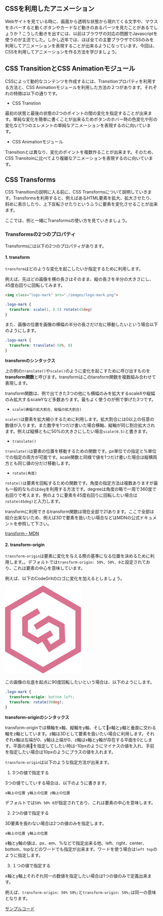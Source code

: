 ## CSSを利用したアニメーション

Webサイトを見ている時に、画面から透明な状態から現れてくる文字や、マウスをホバーすると動くボタンやカードなど動きのあるパーツを見たことがあるでしょうか？こうした動きを出すには、以前はブラウザの対応の問題でJavascriptを使うのが主流でした。しかし近年では、ほぼ全ての主要ブラウザでCSSのみを利用してアニメーションを表現することが出来るようになっています。今回は、CSSを利用してアニメーションを作る方法を学びましょう。


## CSS TransitionとCSS Animationモジュール

CSSによって動的なコンテンツを作成するには、Transitionプロパティを利用する方法と、CSS Animationモジュールを利用した方法の２つがあります。それぞれの特徴は以下の通りです。

- CSS Transtion

最初の状態と最後の状態の2つのポイントの間の変化を指定することが出来ます。単純な変化を簡単に書くことが出来るためボタンのホバー時の色変化や形の変化など1つのエレメントの単純なアニメーションを表現するのに向いています。

- CSS Animationモジュール

Transitionとは異なり、変化のポイントを複数作ることが出来ます。そのため、CSS Transitoinに比べてより複雑なアニメーションを表現するのに向いています。

## CSS Transforms

CSS Transitionの説明に入る前に、CSS Transformsについて説明していきます。Transformsを利用すると、例えばあるHTML要素を拡大、拡大させたり、斜めに表示したり、上下反転させたりというふうに要素を変化させることが出来ます。

ここでは、例と一緒にTransformsの使い方を見ていきましょう。

### Transformsの2つのプロパティ

Transformsには以下の2つのプロパティがあります。

#### 1. transform

`transform`はどのような変化を起こしたいか指定するために利用します。

例えば、先ほどの画像を横の長さはそのまま、縦の長さを半分の大きさにし、45度右回りに回転してみます。

```html
<img class="logo-mark" src="./images/logo-mark.png">
```
```css
.logo-mark {
  transform: scale(1, 0.5) rotate(45deg)
}
```

また、画像の位置を画像の横幅の半分の長さだけ左に移動したいという場合以下のようにします。

```css
.logo-mark {
  transform: translate(-50%, 0)
}
```

**transformのシンタックス**

上の例の`translate()`や`scale()`のように変化を起こすために呼び出すものを**transform関数**と呼びます。transformはこのtansform関数を複数組み合わせて表現します。

transform関数は、例で出てきた3つの他にも横幅のみを拡大するscaleXや縦幅のみ拡大するscaleYなど多数あります。最もよく使うのが例で挙げた3つです。

- `scale(横幅の拡大割合、縦幅の拡大割合)`

`scale()`は要素を拡大縮小するために利用します。拡大割合には0以上の任意の数値が入ります。また数字を1つだけ書いた場合横軸、縦軸が同じ割合拡大されます。例えば縦横ともに50%の大きさにしたい場合`scale(0.5)`と書きます。

- `translate()`

`translate()`は要素の位置を移動するための関数です。px単位での指定と%単位での指定の両方が可能です。scale関数と同様で値を1つだけ書いた場合は縦横両方とも同じ値の分だけ移動します。

- `rotate(角度)`

`rotate()`は要素を回転するための関数です。角度の指定方法は複数ありますが最も一般的なものは`deg`を利用する方法です。degreeは角度の略で一周で360度で右回りで考えます。例のように要素を45度右回りに回転したい場合は`rotate(45deg)`と入力します。

transformに利用できるtransform関数は現在全部で21あります。ここで全部は紹介出来ないため、例えば3Dで要素を扱いたい場合などはMDNの公式ドキュメントを参照して下さい。

[transform - MDN](https://developer.mozilla.org/ja/docs/Web/CSS/transform)


#### 2. transform-origin

`transform-origin`は要素に変化を与える際の基準になる位置を決めるために利用します。。デフォルトでは`transform-origin: 50%, 50%, 0`と設定されており、これは要素の中心を意味しています。

例えば、以下のCodeGritのロゴに変化を加えるとしましょう。

![ロゴマーク](./images/mark.png)

この画像の左底を起点に90度回転したいという場合は、以下のようにします。

```css
.logo-mark {
  transform-origin: bottom left;
  transform: rotate(90deg);
}
```

**transform-originのシンタックス**

transform-originでは横軸をx軸、縦軸をy軸、そしてx軸とy軸と垂直に交わる軸をz軸としています。z軸は3Dとして要素を扱いたい場合に利用します。それぞれx軸は左端が0、y軸は上端が0、z軸はx軸とy軸が存在する平面を0とします。平面の奥を指定してしたい時は-10pxのようにマイナスの値を入れ、手前を指定したい場合は10pxのようにプラスの値を入れます。

`transform-origin`は以下のような指定方法が出来ます。

1. 3つの値で指定する

3つの値でしていする場合は、以下のように書きます。

`x軸上の位置 y軸上の位置 z軸上の位置`

デフォルトでは`50% 50% 0`が指定されており、これは要素の中心を意味します。

2. 2つの値で指定する

3D要素を扱わない場合は2つの値のみを指定します。

`x軸上の位置 y軸上の位置`

x軸とy軸の値は、px、em、%などで指定出来る他、left、right、center、bottom、topなどのワードでも指定が出来ます。ワードを使う場合は`left top`のように指定します。

3. １つの値で指定する

x軸とy軸上それぞれ同一の数値を指定したい場合は1つの値のみで定義出来ます。

例えば、`transform-origin: 50% 50%;`と`transform-origin: 50%;`は同一の意味となります。

[サンプルコード](https://github.com/codegrit-jp-students/codegrit-html-css-lesson06-sample-transform)